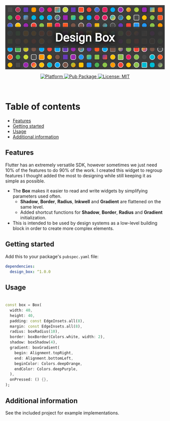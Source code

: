 <img align="center" alt="Design Box" src="https://github.com/o-adrian-o/DesignBox/blob/main/example/res/example.png?raw=true">

<p align="center">
  <a href="https://flutter.dev">
    <img src="https://img.shields.io/badge/Platform-Flutter-02569B?logo=flutter"
      alt="Platform" />
  </a>
  <a href="https://pub.dartlang.org/packages/design_box">
    <img src="https://img.shields.io/pub/v/design_box.svg"
      alt="Pub Package" />
  </a>
  <a href="https://opensource.org/licenses/MIT">
    <img src="https://img.shields.io/github/license/o-adrian-o/DesignBox?color=red"
      alt="License: MIT" />
  </a>
</p><br>

# Table of contents

- [Features](#features)
- [Getting started](#getting-started)
- [Usage](#usage)
- [Additional information](#additional-information)

## Features

Flutter has an extremely versatile SDK, however sometimes we just need 10% of the features to do 90%
of the work. I created this widget to regroup features I thought added the most to designing
while still keeping it as simple as possible.

- The **Box** makes it easier to read and write widgets by simplifying parameters used often.
    - **Shadow**, **Border**, **Radius**, **Inkwell** and **Gradient** are flattened on the same
      level.
    - Added shortcut functions for **Shadow**, **Border**, **Radius** and **Gradient**
      initialization.
- This is intended to be used by design systems as a low-level building block in order to create
  more complex elements.

## Getting started

Add this to your package's `pubspec.yaml` file:

```yaml
dependencies:
  design_box: ^1.0.0
```

## Usage

```dart

const box = Box(
  width: 40,
  height: 40,
  padding: const EdgeInsets.all(8),
  margin: const EdgeInsets.all(8),
  radius: boxRadius(10),
  border: boxBorder(Colors.white, width: 2),
  shadow: boxShadow(4),
  gradient: boxGradient(
    begin: Alignment.topRight,
    end: Alignment.bottomLeft,
    beginColor: Colors.deepOrange,
    endColor: Colors.deepPurple,
  ),
  onPressed: () {},
);
```

## Additional information

See the included project for example implementations.

